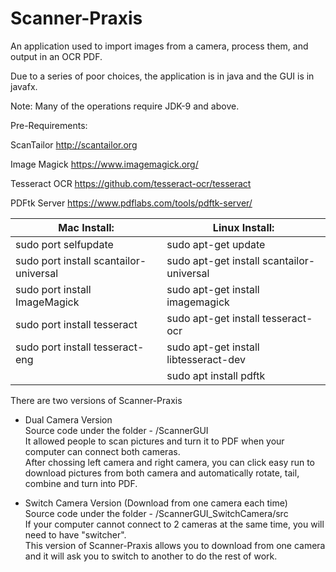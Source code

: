 # Scanner-Praxis

An application used to import images from a camera, process them, and output in an OCR PDF. 

Due to a series of poor choices, the application is in java and the GUI is in javafx. 

Note: Many of the operations require JDK-9 and above.

Pre-Requirements:

ScanTailor
http://scantailor.org

Image Magick
https://www.imagemagick.org/

Tesseract OCR
https://github.com/tesseract-ocr/tesseract

PDFtk Server
https://www.pdflabs.com/tools/pdftk-server/

Mac Install:                    | Linux Install:
-----------------------------   | --------------------------
sudo port selfupdate            | sudo apt-get update
sudo port install scantailor-universal    | sudo apt-get install scantailor-universal
sudo port install ImageMagick   | sudo apt-get install imagemagick
sudo port install tesseract     | sudo apt-get install tesseract-ocr
sudo port install tesseract-eng | sudo apt-get install libtesseract-dev
                                | sudo apt install pdftk


There are two versions of Scanner-Praxis 
* Dual Camera Version</br>
Source code under the folder - /ScannerGUI</br>
It allowed people to scan pictures and turn it to PDF when your computer can connect both cameras.</br>
After chossing left camera and right camera, you can click easy run to download pictures from both camera and automatically rotate, tail, combine and turn into PDF.</br>

* Switch Camera Version (Download from one camera each time)</br>
Source code under the folder - /ScannerGUI_SwitchCamera/src</br>
If your computer cannot connect to 2 cameras at the same time, you will need to have "switcher".</br>
This version of Scanner-Praxis allows you to download from one camera and it will ask you to switch to another to do the rest of work.</br>
